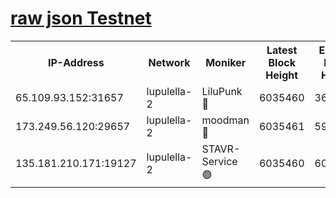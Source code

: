 [raw json Testnet](https://rpc-check.jaclalt.stavr.tech/jaclalt/rpc-jaclalt-result.json)
=

<table><tr><th>IP-Address</th><th>Network</th><th>Moniker</th><th>Latest Block Height</th><th>Earliest Block Height</th><th>Catching Up</th><th>Tx Index</th><th>Voting Power</th><th>Scan Time</th></tr><tr><td>65.109.93.152:31657</td><td>lupulella-2</td><td>LiluPunk 🔴</td><td>6035460</td><td>3688866</td><td>False</td><td>on</td><td>685133</td><td>2024-01-04T04:41:28.177190321UTC</td></tr><tr><td>173.249.56.120:29657</td><td>lupulella-2</td><td>moodman 🔴</td><td>6035461</td><td>5935461</td><td>False</td><td>off</td><td>769094</td><td>2024-01-04T04:41:34.758016459UTC</td></tr><tr><td>135.181.210.171:19127</td><td>lupulella-2</td><td>STAVR-Service 🟢</td><td>6035460</td><td>6032601</td><td>False</td><td>on</td><td>0</td><td>2024-01-04T04:41:27.826922072UTC</td></tr></table>
